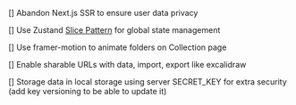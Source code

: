 [] Abandon Next.js SSR to ensure user data privacy

[] Use Zustand [Slice Pattern](https://docs.pmnd.rs/zustand/guides/slices-pattern) for global state management

[] Use framer-motion to animate folders on Collection page

[] Enable sharable URLs with data, import, export like excalidraw

[] Storage data in local storage using server SECRET_KEY for extra security (add key versioning to be able to update it)